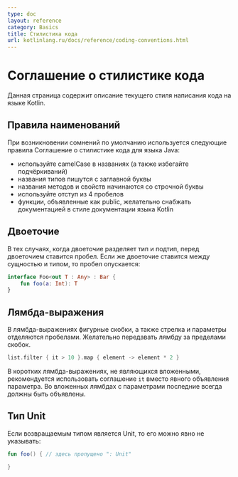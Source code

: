 ```yaml
---
type: doc
layout: reference
category: Basics
title: Стилистика кода
url: kotlinlang.ru/docs/reference/coding-conventions.html
---
```


# Соглашение о стилистике кода

Данная страница содержит описание текущего стиля написания кода на языке Kotlin.

## Правила наименований
При возникновении сомнений по умолчанию используется следующие правила Соглашение о стилистике кода для языка Java:

* используйте camelCase в названиях (а также избегайте подчёркиваний)
* названия типов пишутся с заглавной буквы
* названия методов и свойств начинаются со строчной буквы
* используйте отступ из 4 пробелов
* функции, объявленные как public, желательно снабжать документацией в стиле документации языка Kotlin

## Двоеточие

В тех случаях, когда двоеточие разделяет тип и подтип, перед двоеточием ставится пробел. Если же двоеточие ставится между сущностью и типом, то пробел опускается:

``` kotlin
interface Foo<out T : Any> : Bar {
    fun foo(a: Int): T
}
```

## Лямбда-выражения

В лямбда-выражениях фигурные скобки, а также стрелка и параметры отделяются пробелами. Желательно передавать лямбду за пределами скобок.

``` kotlin
list.filter { it > 10 }.map { element -> element * 2 }
```


В коротких лямбда-выражениях, не являющихся вложенными, рекомендуется использовать соглашение `it` вместо явного объявления параметра. Во вложенных лямбдах с параметрами последние всегда должны быть объявлены.

## Тип Unit

Если возвращаемым типом является Unit, то его можно явно не указывать:

``` kotlin
fun foo() { // здесь пропущено ": Unit"

}
```
